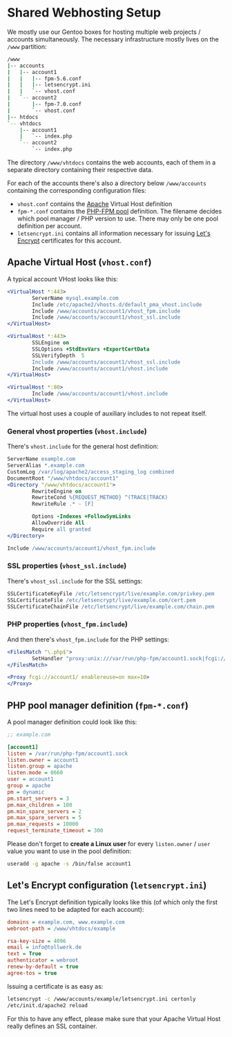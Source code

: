 Shared Webhosting Setup
=======================

We mostly use our Gentoo boxes for hosting multiple web projects / accounts simultaneously. The necessary infrastructure mostly lives on the `/www` partition:

```sh
/www
|-- accounts
|   |-- account1
|   |   |-- fpm-5.6.conf
|   |   |-- letsencrypt.ini
|   |   `-- vhost.conf
|   `-- account2
|       |-- fpm-7.0.conf
|       `-- vhost.conf
|-- htdocs
`-- vhtdocs
    |-- account1
    |   `-- index.php
    `-- account2
        `-- index.php
```

The directory `/www/vhtdocs` contains the web accounts, each of them in a separate directory containing their respective data.

For each of the accounts there's also a directory below `/www/accounts` containing the corresponding configuration files:

* `vhost.conf` contains the [Apache](../04_Software/05_Apache-PHP.md#installation) Virtual Host definition
* `fpm-*.conf` contains the [PHP-FPM pool](../04_Software/05_Apache-PHP.md#php-pool-manager-configuration) definition. The filename decides which pool manager / PHP version to use. There may only be one pool definition per account.
* `letsencrypt.ini` contains all information necessary for issuing [Let's Encrypt](../04_Software/06_Letsencrypt.md) certificates for this account. 

Apache Virtual Host (`vhost.conf`)
----------------------------------

A typical account VHost looks like this:

```apache
<VirtualHost *:443>
        ServerName mysql.example.com
        Include /etc/apache2/vhosts.d/default_pma_vhost.include
        Include /www/accounts/account1/vhost_fpm.include
        Include /www/accounts/account1/vhost_ssl.include
</VirtualHost>

<VirtualHost *:443>
        SSLEngine on
        SSLOptions +StdEnvVars +ExportCertData
        SSLVerifyDepth  5
        Include /www/accounts/account1/vhost_ssl.include
        Include /www/accounts/account1/vhost.include
</VirtualHost>

<VirtualHost *:80>
        Include /www/accounts/account1/vhost.include
</VirtualHost>
```

The virtual host uses a couple of auxiliary includes to not repeat itself.

### General vhost properties (`vhost.include`)

There's `vhost.include` for the general host definition:

```Apache
ServerName example.com
ServerAlias *.example.com
CustomLog /var/log/apache2/access_staging_log combined
DocumentRoot "/www/vhtdocs/account1"
<Directory "/www/vhtdocs/account1">
        RewriteEngine on
        RewriteCond %{REQUEST_METHOD} ^(TRACE|TRACK)
        RewriteRule .* - [F]

        Options -Indexes +FollowSymLinks
        AllowOverride All
        Require all granted
</Directory>

Include /www/accounts/account1/vhost_fpm.include
```

### SSL properties (`vhost_ssl.include`)

There's `vhost_ssl.include` for the SSL settings:

```Apache
SSLCertificateKeyFile /etc/letsencrypt/live/example.com/privkey.pem
SSLCertificateFile /etc/letsencrypt/live/example.com/cert.pem
SSLCertificateChainFile /etc/letsencrypt/live/example.com/chain.pem
```

### PHP properties (`vhost_fpm.include`)

And then there's `vhost_fpm.include` for the PHP settings:

```Apache
<FilesMatch "\.php$">
        SetHandler "proxy:unix:///var/run/php-fpm/account1.sock|fcgi://account1/"
</FilesMatch>

<Proxy fcgi://account1/ enablereuse=on max=10>
</Proxy>
```

PHP pool manager definition (`fpm-*.conf`)
------------------------------------------

A pool manager definition could look like this:

```ini
;; example.com

[account1]
listen = /var/run/php-fpm/account1.sock
listen.owner = account1
listen.group = apache
listen.mode = 0660
user = account1
group = apache
pm = dynamic
pm.start_servers = 3
pm.max_children = 100
pm.min_spare_servers = 2
pm.max_spare_servers = 5
pm.max_requests = 10000
request_terminate_timeout = 300
```

Please don't forget to **create a Linux user** for every `listen.owner` / `user` value you want to use in the pool definition:

```sh
useradd -g apache -s /bin/false account1
```


Let's Encrypt configuration (`letsencrypt.ini`)
-----------------------------------------------

The Let's Encrypt definition typically looks like this (of which only the first two lines need to be adapted for each account):

```ini
domains = example.com, www.example.com
webroot-path = /www/vhtdocs/example

rsa-key-size = 4096
email = info@tollwerk.de
text = True
authenticator = webroot
renew-by-default = true
agree-tos = true
```

Issuing a certificate is as easy as:

```sh
letsencrypt -c /www/accounts/example/letsencrypt.ini certonly
/etc/init.d/apache2 reload
```

For this to have any effect, please make sure that your Apache Virtual Host really defines an SSL container.